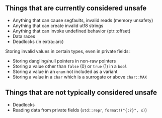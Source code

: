 ## Things that are currently considered unsafe

* Anything that can cause segfaults, invalid reads (memory unsafety)
* Anything that can create invalid utf8 strings
* Anything that can invoke undefined behavior (ptr::offset)
* Data races
* Deadlocks (in extra::arc)

Storing invalid values in certain types, even in private fields:

* Storing dangling/null pointers in non-raw pointers
* Storing a value other than `false` (0) or `true` (1) in a `bool`
* Storing a value in an `enum` not included as a variant
* Storing a value in a `char` which is a surrogate or above `char::MAX`

## Things that are not typically considered unsafe

* Deadlocks
* Reading data from private fields (`std::repr`, `format!("{:?}", x)`)